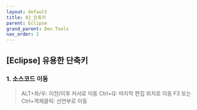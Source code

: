 ```yaml
---
layout: default
title: 02_단축키
parent: Eclipse
grand_parent: Dev Tools
nav_order: 2
---
```


## [Eclipse] 유용한 단축키


### 1. 소스코드 이동
> ALT+좌/우: 이전/이후 커서로 이동
> Ctrl+Q: 마지막 편집 위치로 이동
> F3 또는 Ctrl+객체클릭: 선언부로 이동



